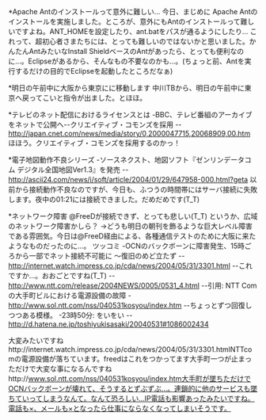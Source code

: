 *Apache Antのインストールって意外に難しい…
今日、まじめに Apache Antのインストールを実施しました。ところが、意外にもAntのインストールって難しいですよね。ANT_HOMEを設定したり、ant.batをパスが通るようにしたり…
これって、超初心者さまたちには、とっても難しいのではないかと思いました。かんたんAntみたいなInstall ShieldベースのAntがあったら、とっても便利なのに…。Eclipseがあるから、そんなもの不要なのかも…。(ちょっと前、Antを実行するだけの目的でEclipseを起動したところだなぁ)

*明日の午前中に大阪から東京にに移動します
中川TBから、明日の午前中に東京へ戻ってこいと指令が出ました。とほほ。

*テレビのネット配信におけるライセンスとは
-BBC、テレビ番組のアーカイブをネットで公開へ--クリエイティブ・コモンズを採用
--http://japan.cnet.com/news/media/story/0,2000047715,20068909,00.htm
ほほう。クリエイティブ・コモンズを採用するのかっ！

*電子地図動作不良シリーズ
-ソースネクスト、地図ソフト『ゼンリンデータコム デジタル全国地図Ver1.3』を発売
--http://ascii24.com/news/i/soft/article/2004/01/29/647958-000.html?geta
以前から接続動作不良なのですが、今日も、ふつうの時間帯にはサーバ接続に失敗します。夜中の01:21には接続できました。だめだめです(T_T)

*ネットワーク障害
@FreeDが接続できず、とっても悲しい(T_T)
というか、広域のネットワーク障害かしら？
→どうも明日の朝刊を飾るような巨大レベル障害である雰囲気。今日は@FreeD経由による、各種通信テストのために大阪に来たようなものだったのに…。
ツッコミ
-OCNのバックボーンに障害発生、15時ごろから一部でネット接続不可能に ～復旧のめど立たず 
--http://internet.watch.impress.co.jp/cda/news/2004/05/31/3301.html
--これですか…。おおごとですね(T_T)
--http://www.ntt.com/release/2004NEWS/0005/0531_4.html
--引用: NTT Comの大手町ビルにおける電源設備の故障
-http://www.sol.ntt.com/nss/040531kosyou/index.htm
--ちょっとずつ回復しつつある模様。
-23時50分: をいをい
--http://d.hatena.ne.jp/toshiyukisasaki/20040531#1086002434


大変みたいですねhttp://internet.watch.impress.co.jp/cda/news/2004/05/31/3301.htmlNTTcomの電源設備が落ちています。freedはこれをつかってます大手町一つが止まっただけで大変な事になるんですねhttp://www.sol.ntt.com/nss/040531kosyou/index.htm大手町が墜ちただけでOCNバックボーンが壊れて、そうするとずぶずぶ…。連鎖的に他のサービスも墜ちていってしまうなんて。なんて恐ろしい…IP電話も影響あったみたいですね。電話も×、メールも×となったら仕事にならなくなってしまいそうです。
